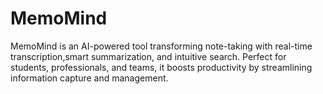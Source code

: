 # MemoMind
MemoMind is an AI-powered tool transforming note-taking with real-time transcription,smart summarization, and intuitive search. Perfect for students, professionals, and teams, it boosts productivity by streamlining information capture and management.
